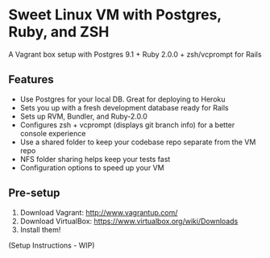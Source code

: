 Sweet Linux VM with Postgres, Ruby, and ZSH
===========================================

A Vagrant box setup with Postgres 9.1 + Ruby 2.0.0 + zsh/vcprompt for Rails

## Features
- Use Postgres for your local DB. Great for deploying to Heroku
- Sets you up with a fresh development database ready for Rails
- Sets up RVM, Bundler, and Ruby-2.0.0
- Configures zsh + vcprompt (displays git branch info) for a better console experience
- Use a shared folder to keep your codebase repo separate from the VM repo
- NFS folder sharing helps keep your tests fast
- Configuration options to speed up your VM

## Pre-setup
1. Download Vagrant: http://www.vagrantup.com/
2. Download VirtualBox: https://www.virtualbox.org/wiki/Downloads
3. Install them!

(Setup Instructions - WIP)
